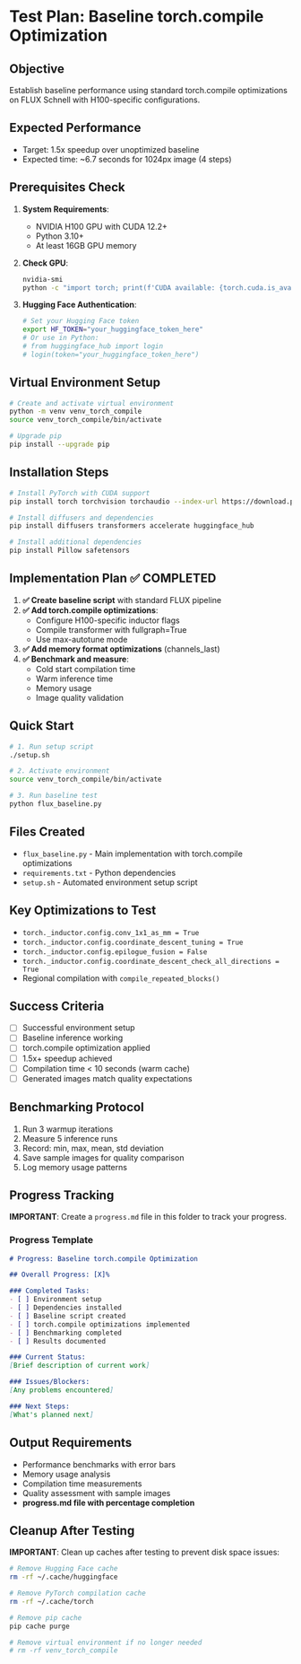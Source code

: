 # Test Plan: Baseline torch.compile Optimization

## Objective
Establish baseline performance using standard torch.compile optimizations on FLUX Schnell with H100-specific configurations.

## Expected Performance
- Target: 1.5x speedup over unoptimized baseline
- Expected time: ~6.7 seconds for 1024px image (4 steps)

## Prerequisites Check
1. **System Requirements**:
   - NVIDIA H100 GPU with CUDA 12.2+
   - Python 3.10+
   - At least 16GB GPU memory

2. **Check GPU**:
   ```bash
   nvidia-smi
   python -c "import torch; print(f'CUDA available: {torch.cuda.is_available()}'); print(f'GPU: {torch.cuda.get_device_name()}')"
   ```

3. **Hugging Face Authentication**:
   ```bash
   # Set your Hugging Face token
   export HF_TOKEN="your_huggingface_token_here"
   # Or use in Python:
   # from huggingface_hub import login
   # login(token="your_huggingface_token_here")
   ```

## Virtual Environment Setup
```bash
# Create and activate virtual environment
python -m venv venv_torch_compile
source venv_torch_compile/bin/activate

# Upgrade pip
pip install --upgrade pip
```

## Installation Steps
```bash
# Install PyTorch with CUDA support
pip install torch torchvision torchaudio --index-url https://download.pytorch.org/whl/cu121

# Install diffusers and dependencies
pip install diffusers transformers accelerate huggingface_hub

# Install additional dependencies
pip install Pillow safetensors
```

## Implementation Plan ✅ COMPLETED
1. **✅ Create baseline script** with standard FLUX pipeline
2. **✅ Add torch.compile optimizations**:
   - Configure H100-specific inductor flags
   - Compile transformer with fullgraph=True
   - Use max-autotune mode
3. **✅ Add memory format optimizations** (channels_last)
4. **✅ Benchmark and measure**:
   - Cold start compilation time
   - Warm inference time
   - Memory usage
   - Image quality validation

## Quick Start
```bash
# 1. Run setup script
./setup.sh

# 2. Activate environment
source venv_torch_compile/bin/activate

# 3. Run baseline test
python flux_baseline.py
```

## Files Created
- `flux_baseline.py` - Main implementation with torch.compile optimizations
- `requirements.txt` - Python dependencies
- `setup.sh` - Automated environment setup script

## Key Optimizations to Test
- `torch._inductor.config.conv_1x1_as_mm = True`
- `torch._inductor.config.coordinate_descent_tuning = True`
- `torch._inductor.config.epilogue_fusion = False`
- `torch._inductor.config.coordinate_descent_check_all_directions = True`
- Regional compilation with `compile_repeated_blocks()`

## Success Criteria
- [ ] Successful environment setup
- [ ] Baseline inference working
- [ ] torch.compile optimization applied
- [ ] 1.5x+ speedup achieved
- [ ] Compilation time < 10 seconds (warm cache)
- [ ] Generated images match quality expectations

## Benchmarking Protocol
1. Run 3 warmup iterations
2. Measure 5 inference runs
3. Record: min, max, mean, std deviation
4. Save sample images for quality comparison
5. Log memory usage patterns

## Progress Tracking
**IMPORTANT**: Create a `progress.md` file in this folder to track your progress.

### Progress Template
```markdown
# Progress: Baseline torch.compile Optimization

## Overall Progress: [X]%

### Completed Tasks:
- [ ] Environment setup
- [ ] Dependencies installed
- [ ] Baseline script created
- [ ] torch.compile optimizations implemented
- [ ] Benchmarking completed
- [ ] Results documented

### Current Status:
[Brief description of current work]

### Issues/Blockers:
[Any problems encountered]

### Next Steps:
[What's planned next]
```

## Output Requirements
- Performance benchmarks with error bars
- Memory usage analysis
- Compilation time measurements
- Quality assessment with sample images
- **progress.md file with percentage completion**

## Cleanup After Testing
**IMPORTANT**: Clean up caches after testing to prevent disk space issues:
```bash
# Remove Hugging Face cache
rm -rf ~/.cache/huggingface

# Remove PyTorch compilation cache
rm -rf ~/.cache/torch

# Remove pip cache
pip cache purge

# Remove virtual environment if no longer needed
# rm -rf venv_torch_compile
